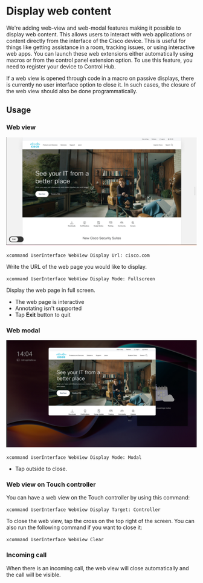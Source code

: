 # Display web content 

We're adding web-view and web-modal features making it possible to display web content. This allows users to interact with web applications or content directly from the interface of the Cisco device.
This is useful for things like getting assistance in a room, tracking issues, or using interactive web apps. You can launch these web extensions either automatically using macros or from the control panel extension option. To use this feature, you need to register your device to Control Hub.

If a web view is opened through code in a macro on passive displays, there is currently no user interface option to close it. In such cases, the closure of the web view should also be done programmatically.

## Usage
### Web view

<img src="/doc/images/MTR/WebView.png" width="600"/>

`xcommand UserInterface WebView Display Url: cisco.com`

Write the URL of the web page you would like to display.

`xcommand UserInterface WebView Display Mode: Fullscreen`

Display the web page in full screen.

*    The web page is interactive
*    Annotating isn't supported
*    Tap **Exit** button to quit

### Web modal

<img src="/doc/images/MTR/WebModal.png" width="600"/>

`xcommand UserInterface WebView Display Mode: Modal`

* Tap outside to close.

### Web view on Touch controller

You can have a web view on the Touch controller by using this command: 

`xcommand UserInterface WebView Display Target: Controller`

To close the web view, tap the cross on the top right of the screen. You can also run the following command if you want to close it: 

`xcommand UserInterface WebView Clear`

### Incoming call

When there is an incoming call, the web view will close automatically and the call will be visible.
